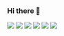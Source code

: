 ### Hi there 👋


<img src="https://img.shields.io/badge/JavaScript-3F67ED?style=for-the-badge&logo=JavaScript&logoColor=FFFFFF"/> <img src="https://img.shields.io/badge/C++-C53FED?style=for-the-badge&logo=cplusplus&logoColor=#3291F0"/> <img src="https://img.shields.io/badge/SourcePawn-6E3FED?style=for-the-badge&logo=Source Engine&logoColor=FFFFFF"/> <img src="https://img.shields.io/badge/HTML5-C53FED?style=for-the-badge&logo=HTML5&logoColor=FFFFFF"/>  <img src="https://img.shields.io/badge/CSS3-ED3FBE?style=for-the-badge&logo=CSS3&logoColor=FFFFFF"/> <img src="https://img.shields.io/badge/Node.js-ED3F67?style=for-the-badge&logo=Node.js&logoColor=FFFFFF"/> 

